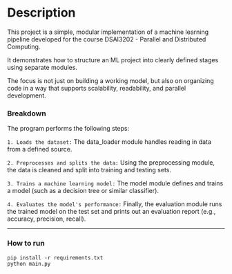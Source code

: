 # Description
This project is a simple, modular implementation of a machine learning pipeline developed for the course DSAI3202 - Parallel and Distributed Computing.

It demonstrates how to structure an ML project into clearly defined stages using separate modules. 

The focus is not just on building a working model, but also on organizing code in a way that supports scalability, readability, and parallel development.

### Breakdown

The program performs the following steps:

`1. Loads the dataset:`
The data_loader module handles reading in data from a defined source.

`2. Preprocesses and splits the data:`
Using the preprocessing module, the data is cleaned and split into training and testing sets.

`3. Trains a machine learning model:`
The model module defines and trains a model (such as a decision tree or similar classifier).

`4. Evaluates the model's performance:`
Finally, the evaluation module runs the trained model on the test set and prints out an evaluation report (e.g., accuracy, precision, recall).

---

### How to run

<pre><code>pip install -r requirements.txt 
python main.py</code></pre>
